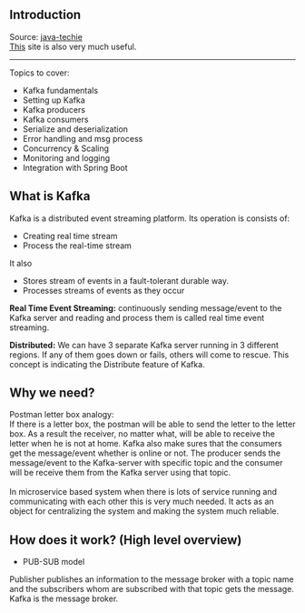 ## Introduction

Source: [java-techie](https://www.youtube.com/watch?v=xGwzuz8F9k0&list=PLVz2XdJiJQxwpWGoNokohsSW2CysI6lDc&ab_channel=JavaTechie)<br>
[This](https://docs.confluent.io/kafka/introduction.html) site is also very much useful.

---
Topics to cover: 
* Kafka fundamentals 
* Setting up Kafka 
* Kafka producers 
* Kafka consumers 
* Serialize and deserialization 
* Error handling and msg process 
* Concurrency & Scaling 
* Monitoring and logging 
* Integration with Spring Boot 

## What is Kafka
Kafka is a distributed event streaming platform. Its operation is consists of:
* Creating real time stream 
* Process the real-time stream 

It also<br>
* Stores stream of events in a fault-tolerant durable way. 
* Processes streams of events as they occur

**Real Time Event Streaming:** continuously sending message/event to the Kafka server and reading and process them is called real time event streaming. 

**Distributed:** We can have 3 separate Kafka server running in 3 different regions. If any of them goes down or fails, others will come to rescue. This concept is indicating the Distribute feature of Kafka. 

## Why we need? 
Postman letter box analogy: <br>
If there is a letter box, the postman will be able to send the letter to the letter box. As a result the receiver, no matter what, will be able to receive the letter when he is not at home. Kafka also make sures that the consumers get the message/event whether is online or not. The producer sends the message/event to the Kafka-server with specific topic and the consumer will be receive them from the Kafka server using that topic. <br><br>
In microservice based system when there is lots of service running and communicating with each other this is very much needed. It acts as an object for centralizing the system and making the system much reliable.

## How does it work? (High level overview) 
* PUB-SUB model 

Publisher publishes an information to the message broker with a topic name and the subscribers whom are subscribed with that topic gets the message. Kafka is the message broker. 